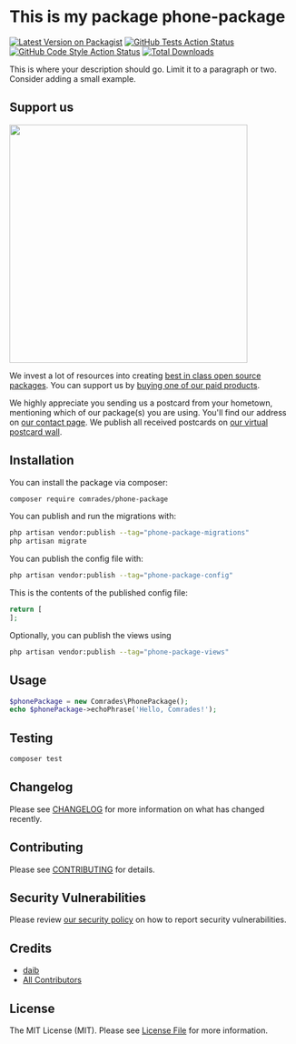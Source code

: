 # This is my package phone-package

[![Latest Version on Packagist](https://img.shields.io/packagist/v/comrades/phone-package.svg?style=flat-square)](https://packagist.org/packages/comrades/phone-package)
[![GitHub Tests Action Status](https://img.shields.io/github/actions/workflow/status/comrades/phone-package/run-tests.yml?branch=main&label=tests&style=flat-square)](https://github.com/comrades/phone-package/actions?query=workflow%3Arun-tests+branch%3Amain)
[![GitHub Code Style Action Status](https://img.shields.io/github/actions/workflow/status/comrades/phone-package/fix-php-code-style-issues.yml?branch=main&label=code%20style&style=flat-square)](https://github.com/comrades/phone-package/actions?query=workflow%3A"Fix+PHP+code+style+issues"+branch%3Amain)
[![Total Downloads](https://img.shields.io/packagist/dt/comrades/phone-package.svg?style=flat-square)](https://packagist.org/packages/comrades/phone-package)

This is where your description should go. Limit it to a paragraph or two. Consider adding a small example.

## Support us

[<img src="https://github-ads.s3.eu-central-1.amazonaws.com/phone_package.jpg?t=1" width="419px" />](https://spatie.be/github-ad-click/phone_package)

We invest a lot of resources into creating [best in class open source packages](https://spatie.be/open-source). You can support us by [buying one of our paid products](https://spatie.be/open-source/support-us).

We highly appreciate you sending us a postcard from your hometown, mentioning which of our package(s) you are using. You'll find our address on [our contact page](https://spatie.be/about-us). We publish all received postcards on [our virtual postcard wall](https://spatie.be/open-source/postcards).

## Installation

You can install the package via composer:

```bash
composer require comrades/phone-package
```

You can publish and run the migrations with:

```bash
php artisan vendor:publish --tag="phone-package-migrations"
php artisan migrate
```

You can publish the config file with:

```bash
php artisan vendor:publish --tag="phone-package-config"
```

This is the contents of the published config file:

```php
return [
];
```

Optionally, you can publish the views using

```bash
php artisan vendor:publish --tag="phone-package-views"
```

## Usage

```php
$phonePackage = new Comrades\PhonePackage();
echo $phonePackage->echoPhrase('Hello, Comrades!');
```

## Testing

```bash
composer test
```

## Changelog

Please see [CHANGELOG](CHANGELOG.md) for more information on what has changed recently.

## Contributing

Please see [CONTRIBUTING](CONTRIBUTING.md) for details.

## Security Vulnerabilities

Please review [our security policy](../../security/policy) on how to report security vulnerabilities.

## Credits

- [daib](https://github.com/daib.elbuzarov)
- [All Contributors](../../contributors)

## License

The MIT License (MIT). Please see [License File](LICENSE.md) for more information.
